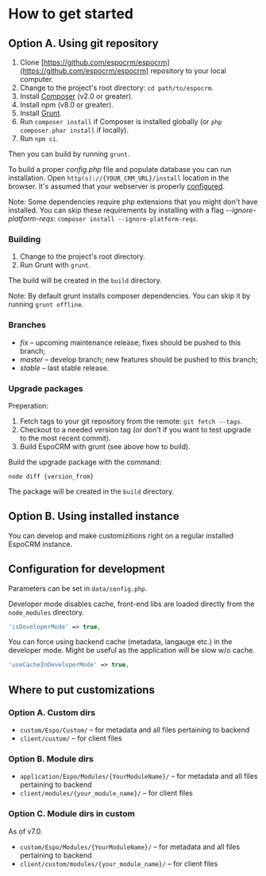 # How to get started

## Option A. Using git repository

1. Clone [https://github.com/espocrm/espocrm](https://github.com/espocrm/espocrm) repository to your local computer.
2. Change to the project's root directory: `cd path/to/espocrm`.
3. Install [Composer](https://getcomposer.org/doc/00-intro.md) (v2.0 or greater).
4. Install npm (v8.0 or greater).
5. Install [Grunt](https://gruntjs.com/installing-grunt).
6. Run `composer install` if Composer is installed globally (or `php composer.phar install` if locally).
7. Run `npm ci`.

Then you can build by running `grunt`.

To build a proper *config.php* file and populate database you can run installation. Open `http(s)://{YOUR_CRM_URL}/install` location in the browser. It's assumed that your webserver is properly [configured](../administration/server-configuration.md).

Note: Some dependencies require php extensions that you might don't have installed. You can skip these requirements by installing with a flag *--ignore-platform-reqs*: `composer install --ignore-platform-reqs`.

### Building

1. Change to the project's root directory.
2. Run Grunt with `grunt`.

The build will be created in the `build` directory.

Note: By default grunt installs composer dependencies. You can skip it by running `grunt offline`.

### Branches

* *fix* – upcoming maintenance release; fixes should be pushed to this branch;
* *master* – develop branch; new features should be pushed to this branch;
* *stable* – last stable release.

### Upgrade packages

Preperation:

1. Fetch tags to your git repository from the remote: `git fetch --tags`.
2. Checkout to a needed version tag (or don't if you want to test upgrade to the most recent commit).
3. Build EspoCRM with grunt (see above how to build).

Build the upgrade package with the command:

```
node diff {version_from}
```

The package will be created in the `build` directory.

## Option B. Using installed instance

You can develop and make customizitions right on a regular installed EspoCRM instance.

## Configuration for development

Parameters can be set in `data/config.php`.


Developer mode disables cache, front-end libs are loaded directly from the `node_modules` directory.

```php
'isDeveloperMode' => true,
```

You can force using backend cache (metadata, langauge etc.) in the developer mode. Might be useful as the application will be slow w/o cache.

```php
'useCacheInDeveloperMode' => true,
```

## Where to put customizations

### Option A. Custom dirs

* `custom/Espo/Custom/` – for metadata and all files pertaining to backend
* `client/custom/` – for client files

### Option B. Module dirs

* `application/Espo/Modules/{YourModuleName}/` – for metadata and all files pertaining to backend
* `client/modules/{your_module_name}/` – for client files

### Option C. Module dirs in custom

As of v7.0.

* `custom/Espo/Modules/{YourModuleName}/` – for metadata and all files pertaining to backend
* `client/custom/modules/{your_module_name}/` – for client files
